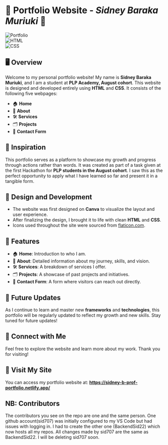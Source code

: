 # 🌟 **Portfolio Website** - _Sidney Baraka Muriuki_ 🌟
![Portfolio](https://img.shields.io/badge/Portfolio-Website-blue?style=flat-square)  
![HTML](https://img.shields.io/badge/HTML-5-orange?style=flat-square&logo=html5)  
![CSS](https://img.shields.io/badge/CSS-3-blue?style=flat-square&logo=css3)

## 🖥️ **Overview**
Welcome to my personal portfolio website! My name is **Sidney Baraka Muriuki**, and I am a student at **PLP Academy, August cohort**. This website is designed and developed entirely using **HTML** and **CSS**. It consists of the following five webpages:
- 🏠 **Home**
- 👤 **About**
- 🛠️ **Services**
- 🗂️ **Projects**
- 📧 **Contact Form**

## 🚀 **Inspiration**
This portfolio serves as a platform to showcase my growth and progress through actions rather than words. It was created as part of a task given at the first Hackathon for **PLP students in the August cohort**. I saw this as the perfect opportunity to apply what I have learned so far and present it in a tangible form.

## 🎨 **Design and Development**
- The website was first designed on **Canva** to visualize the layout and user experience.
- After finalizing the design, I brought it to life with clean **HTML** and **CSS**.
- Icons used throughout the site were sourced from [flaticon.com](https://www.flaticon.com).

## 🌟 **Features**
- 🏠 **Home**: Introduction to who I am.
- 👤 **About**: Detailed information about my journey, skills, and vision.
- 🛠️ **Services**: A breakdown of services I offer.
- 🗂️ **Projects**: A showcase of past projects and initiatives.
- 📧 **Contact Form**: A form where visitors can reach out directly.

## 🔄 **Future Updates**
As I continue to learn and master new **frameworks** and **technologies**, this portfolio will be regularly updated to reflect my growth and new skills. Stay tuned for future updates!

## 📢 **Connect with Me**
Feel free to explore the website and learn more about my work. Thank you for visiting!

## 📍 **Visit My Site**
You can access my portfolio website at: **https://sidney-b-prof-portfolio.netlify.app/**

## NB: Contributors
The contributors you see on the repo are one and the same person. One github account(sid707) was initially configured to my VS Code
but had issues with logging in. I had to create the other one (BackendSid22) which now hosts all my repos. All changes made by sid707  are the same as BackendSid22. I will be deleting sid707 soon. 
